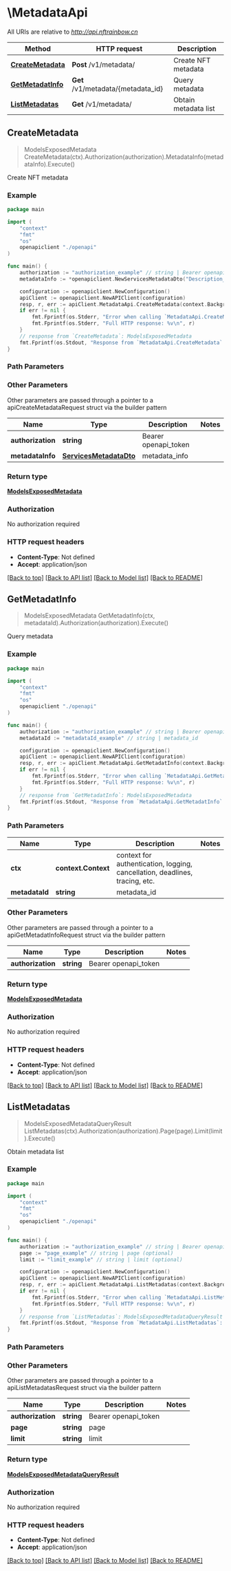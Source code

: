 # \MetadataApi

All URIs are relative to *http://api.nftrainbow.cn*

Method | HTTP request | Description
------------- | ------------- | -------------
[**CreateMetadata**](MetadataApi.md#CreateMetadata) | **Post** /v1/metadata/ | Create NFT metadata
[**GetMetadatInfo**](MetadataApi.md#GetMetadatInfo) | **Get** /v1/metadata/{metadata_id} | Query metadata
[**ListMetadatas**](MetadataApi.md#ListMetadatas) | **Get** /v1/metadata/ | Obtain metadata list



## CreateMetadata

> ModelsExposedMetadata CreateMetadata(ctx).Authorization(authorization).MetadataInfo(metadataInfo).Execute()

Create NFT metadata



### Example

```go
package main

import (
    "context"
    "fmt"
    "os"
    openapiclient "./openapi"
)

func main() {
    authorization := "authorization_example" // string | Bearer openapi_token
    metadataInfo := *openapiclient.NewServicesMetadataDto("Description_example", "Image_example", "Name_example") // ServicesMetadataDto | metadata_info

    configuration := openapiclient.NewConfiguration()
    apiClient := openapiclient.NewAPIClient(configuration)
    resp, r, err := apiClient.MetadataApi.CreateMetadata(context.Background()).Authorization(authorization).MetadataInfo(metadataInfo).Execute()
    if err != nil {
        fmt.Fprintf(os.Stderr, "Error when calling `MetadataApi.CreateMetadata``: %v\n", err)
        fmt.Fprintf(os.Stderr, "Full HTTP response: %v\n", r)
    }
    // response from `CreateMetadata`: ModelsExposedMetadata
    fmt.Fprintf(os.Stdout, "Response from `MetadataApi.CreateMetadata`: %v\n", resp)
}
```

### Path Parameters



### Other Parameters

Other parameters are passed through a pointer to a apiCreateMetadataRequest struct via the builder pattern


Name | Type | Description  | Notes
------------- | ------------- | ------------- | -------------
 **authorization** | **string** | Bearer openapi_token | 
 **metadataInfo** | [**ServicesMetadataDto**](ServicesMetadataDto.md) | metadata_info | 

### Return type

[**ModelsExposedMetadata**](ModelsExposedMetadata.md)

### Authorization

No authorization required

### HTTP request headers

- **Content-Type**: Not defined
- **Accept**: application/json

[[Back to top]](#) [[Back to API list]](../README.md#documentation-for-api-endpoints)
[[Back to Model list]](../README.md#documentation-for-models)
[[Back to README]](../README.md)


## GetMetadatInfo

> ModelsExposedMetadata GetMetadatInfo(ctx, metadataId).Authorization(authorization).Execute()

Query metadata



### Example

```go
package main

import (
    "context"
    "fmt"
    "os"
    openapiclient "./openapi"
)

func main() {
    authorization := "authorization_example" // string | Bearer openapi_token
    metadataId := "metadataId_example" // string | metadata_id

    configuration := openapiclient.NewConfiguration()
    apiClient := openapiclient.NewAPIClient(configuration)
    resp, r, err := apiClient.MetadataApi.GetMetadatInfo(context.Background(), metadataId).Authorization(authorization).Execute()
    if err != nil {
        fmt.Fprintf(os.Stderr, "Error when calling `MetadataApi.GetMetadatInfo``: %v\n", err)
        fmt.Fprintf(os.Stderr, "Full HTTP response: %v\n", r)
    }
    // response from `GetMetadatInfo`: ModelsExposedMetadata
    fmt.Fprintf(os.Stdout, "Response from `MetadataApi.GetMetadatInfo`: %v\n", resp)
}
```

### Path Parameters


Name | Type | Description  | Notes
------------- | ------------- | ------------- | -------------
**ctx** | **context.Context** | context for authentication, logging, cancellation, deadlines, tracing, etc.
**metadataId** | **string** | metadata_id | 

### Other Parameters

Other parameters are passed through a pointer to a apiGetMetadatInfoRequest struct via the builder pattern


Name | Type | Description  | Notes
------------- | ------------- | ------------- | -------------
 **authorization** | **string** | Bearer openapi_token | 


### Return type

[**ModelsExposedMetadata**](ModelsExposedMetadata.md)

### Authorization

No authorization required

### HTTP request headers

- **Content-Type**: Not defined
- **Accept**: application/json

[[Back to top]](#) [[Back to API list]](../README.md#documentation-for-api-endpoints)
[[Back to Model list]](../README.md#documentation-for-models)
[[Back to README]](../README.md)


## ListMetadatas

> ModelsExposedMetadataQueryResult ListMetadatas(ctx).Authorization(authorization).Page(page).Limit(limit).Execute()

Obtain metadata list



### Example

```go
package main

import (
    "context"
    "fmt"
    "os"
    openapiclient "./openapi"
)

func main() {
    authorization := "authorization_example" // string | Bearer openapi_token
    page := "page_example" // string | page (optional)
    limit := "limit_example" // string | limit (optional)

    configuration := openapiclient.NewConfiguration()
    apiClient := openapiclient.NewAPIClient(configuration)
    resp, r, err := apiClient.MetadataApi.ListMetadatas(context.Background()).Authorization(authorization).Page(page).Limit(limit).Execute()
    if err != nil {
        fmt.Fprintf(os.Stderr, "Error when calling `MetadataApi.ListMetadatas``: %v\n", err)
        fmt.Fprintf(os.Stderr, "Full HTTP response: %v\n", r)
    }
    // response from `ListMetadatas`: ModelsExposedMetadataQueryResult
    fmt.Fprintf(os.Stdout, "Response from `MetadataApi.ListMetadatas`: %v\n", resp)
}
```

### Path Parameters



### Other Parameters

Other parameters are passed through a pointer to a apiListMetadatasRequest struct via the builder pattern


Name | Type | Description  | Notes
------------- | ------------- | ------------- | -------------
 **authorization** | **string** | Bearer openapi_token | 
 **page** | **string** | page | 
 **limit** | **string** | limit | 

### Return type

[**ModelsExposedMetadataQueryResult**](ModelsExposedMetadataQueryResult.md)

### Authorization

No authorization required

### HTTP request headers

- **Content-Type**: Not defined
- **Accept**: application/json

[[Back to top]](#) [[Back to API list]](../README.md#documentation-for-api-endpoints)
[[Back to Model list]](../README.md#documentation-for-models)
[[Back to README]](../README.md)


